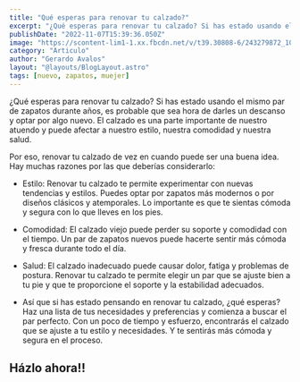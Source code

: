 ```yaml
---
title: "Qué esperas para renovar tu calzado?"
excerpt: "¿Qué esperas para renovar tu calzado? Si has estado usando el mismo par de zapatos durante años, es probable que sea hora de darles un descanso y optar por algo nuevo. "
publishDate: "2022-11-07T15:39:36.050Z"
image: "https://scontent-lim1-1.xx.fbcdn.net/v/t39.30808-6/243279872_1051208848754924_7860829685211838480_n.jpg?_nc_cat=104&ccb=1-7&_nc_sid=a26aad&_nc_eui2=AeE6NXl8ov0RwhPnrprwGIvtXHMln-m_atNccyWf6b9q056rf6Bkt31JGa53pa-jGnVepKtCSX0-QiTlyLQnAE4-&_nc_ohc=WMICTXeFiNUAX888clo&_nc_ht=scontent-lim1-1.xx&oh=00_AfANnb42dBcj1hOV5cza4oCPIOndANDT6x5t65I5Jv9-lw&oe=63A14D20"
category: "Articulo"
author: "Gerardo Avalos"
layout: "@layouts/BlogLayout.astro"
tags: [nuevo, zapatos, muejer]
---
```


¿Qué esperas para renovar tu calzado? Si has estado usando el mismo par de zapatos durante años, es probable que sea hora de darles un descanso y optar por algo nuevo. El calzado es una parte importante de nuestro atuendo y puede afectar a nuestro estilo, nuestra comodidad y nuestra salud.

Por eso, renovar tu calzado de vez en cuando puede ser una buena idea. Hay muchas razones por las que deberías considerarlo:

- Estilo: Renovar tu calzado te permite experimentar con nuevas tendencias y estilos. Puedes optar por zapatos más modernos o por diseños clásicos y atemporales. Lo importante es que te sientas cómoda y segura con lo que lleves en los pies.

- Comodidad: El calzado viejo puede perder su soporte y comodidad con el tiempo. Un par de zapatos nuevos puede hacerte sentir más cómoda y fresca durante todo el día.

- Salud: El calzado inadecuado puede causar dolor, fatiga y problemas de postura. Renovar tu calzado te permite elegir un par que se ajuste bien a tu pie y que te proporcione el soporte y la estabilidad adecuados.

- Así que si has estado pensando en renovar tu calzado, ¿qué esperas? Haz una lista de tus necesidades y preferencias y comienza a buscar el par perfecto. Con un poco de tiempo y esfuerzo, encontrarás el calzado que se ajuste a tu estilo y necesidades. Y te sentirás más cómoda y segura en el proceso.

## Házlo ahora!!